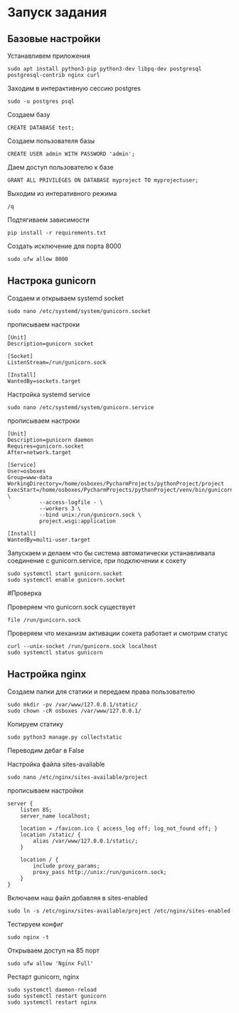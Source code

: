 # Запуск задания

## Базовые настройки

Устанавливем приложения

```dash
sudo apt install python3-pip python3-dev libpq-dev postgresql postgresql-contrib nginx curl
```

Заходим в интерактивную сессию postgres

```dash
sudo -u postgres psql
```

Создаем базу

```dash
CREATE DATABASE test;
```

Создаем пользователя базы

```dash
CREATE USER admin WITH PASSWORD 'admin';
```

Даем доступ пользователю к базе

```dash
GRANT ALL PRIVILEGES ON DATABASE myproject TO myprojectuser;
```

Выходим из интеративного режима

```dash
/q
```

Подтягиваем зависимости

```dash
pip install -r requirements.txt
```

Создать исключение для порта 8000

```dash
sudo ufw allow 8000
```

## Настрока gunicorn

Создаем и открываем systemd socket

```dash
sudo nano /etc/systemd/system/gunicorn.socket
```

прописываем настроки

```dash
[Unit]
Description=gunicorn socket

[Socket]
ListenStream=/run/gunicorn.sock

[Install]
WantedBy=sockets.target
```

Настройка systemd service

```dash
sudo nano /etc/systemd/system/gunicorn.service
```
прописываем настроки

```dash
[Unit]
Description=gunicorn daemon
Requires=gunicorn.socket
After=network.target

[Service]
User=osboxes
Group=www-data
WorkingDirectory=/home/osboxes/PycharmProjects/pythonProject/project
ExecStart=/home/osboxes/PycharmProjects/pythonProject/venv/bin/gunicorn \
          --access-logfile - \
          --workers 3 \
          --bind unix:/run/gunicorn.sock \
          project.wsgi:application

[Install]
WantedBy=multi-user.target
```

Запускаем и делаем что бы система автоматически устанавливала соединение с gunicorn.service, при подключении к сокету

```dash
sudo systemctl start gunicorn.socket
sudo systemctl enable gunicorn.socket
```

#Проверка

Проверяем что gunicorn.sock существует

```dash
file /run/gunicorn.sock
```

Проверяем что механизм активации сокета работает и смотрим статус

```dash
curl --unix-socket /run/gunicorn.sock localhost
sudo systemctl status gunicorn
```

## Настройка nginx

Создаем папки для статики и передаем права пользователю

```dash
sudo mkdir -pv /var/www/127.0.0.1/static/
sudo chown -cR osboxes /var/www/127.0.0.1/
```

Копируем статику

```dash
sudo python3 manage.py collectstatic
```

Переводим дебаг в False

Настройка файла sites-available

```dash
sudo nano /etc/nginx/sites-available/project
```
прописываем настройки

```dash 
server {
    listen 85;
    server_name localhost;

    location = /favicon.ico { access_log off; log_not_found off; }
    location /static/ {
        alias /var/www/127.0.0.1/static/;
    }
    
    location / {
        include proxy_params;
        proxy_pass http://unix:/run/gunicorn.sock;
    }
}
```

Включаем наш файл добавляя в sites-enabled

```dash
sudo ln -s /etc/nginx/sites-available/project /etc/nginx/sites-enabled
```

Тестируем конфиг

```dash
sudo nginx -t
```

Открываем доступ на 85 порт

```dash
sudo ufw allow 'Nginx Full'
```

Рестарт gunicorn, nginx

```dash
sudo systemctl daemon-reload
sudo systemctl restart gunicorn
sudo systemctl restart nginx
```

